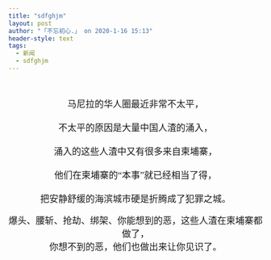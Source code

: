 ```yaml
---
title: "sdfghjm"
layout: post
author: "「不忘初心.」 on 2020-1-16 15:13"
header-style: text
tags:
  - 新闻
  - sdfghjm
---
```


<head></head>
<body>
 <br> 
 <br> 
 <div align="center"> 
  <font face="微软雅黑"><font style="font-size:16px"><font face="微软雅黑"><font size="4">马尼拉的华人圈最近非常不太平，</font></font></font></font> 
 </div> 
 <div align="center"> 
  <font face="微软雅黑"><font style="font-size:16px"><font face="微软雅黑"><font size="4"><br> </font></font></font></font> 
 </div> 
 <div align="center"> 
  <font face="微软雅黑"><font style="font-size:16px"><font face="微软雅黑"><font size="4">不太平的原因是大量中国人渣的涌入，</font></font></font></font> 
 </div> 
 <div align="center"> 
  <font face="微软雅黑"><font style="font-size:16px"><font face="微软雅黑"><font size="4"><br> </font></font></font></font> 
 </div> 
 <div align="center"> 
  <font face="微软雅黑"><font style="font-size:16px"><font face="微软雅黑"><font size="4">涌入的这些人渣中又有很多来自柬埔寨，</font></font></font></font> 
 </div> 
 <div align="center"> 
  <font face="微软雅黑"><font style="font-size:16px"><font face="微软雅黑"><font size="4"><br> </font></font></font></font> 
 </div> 
 <div align="center"> 
  <font face="微软雅黑"><font style="font-size:16px"><font face="微软雅黑"><font size="4">他们在柬埔寨的“本事”就已经相当了得，</font></font></font></font> 
 </div> 
 <div align="center"> 
  <font face="微软雅黑"><font style="font-size:16px"><font face="微软雅黑"><font size="4"><br> </font></font></font></font> 
 </div> 
 <div align="center"> 
  <font face="微软雅黑"><font style="font-size:16px"><font face="微软雅黑"><font size="4">把安静舒缓的海滨城市硬是折腾成了犯罪之城。</font></font></font></font> 
 </div>
 <br> 
 <div align="center"> 
  <font face="微软雅黑"><font style="font-size:16px"><font face="微软雅黑"><font size="4">爆头、腰斩、抢劫、绑架、你能想到的恶，这些人渣在柬埔寨都做了，</font></font></font></font> 
 </div> 
 <div align="center"> 
  <font face="微软雅黑"><font style="font-size:16px"><font face="微软雅黑"><font size="4">你想不到的恶，他们也做出来让你见识了。</font></font></font></font> 
 </div>
 <br> 
 <font face="微软雅黑"><font size="4"><br> </font></font>
 <br>
</body>


